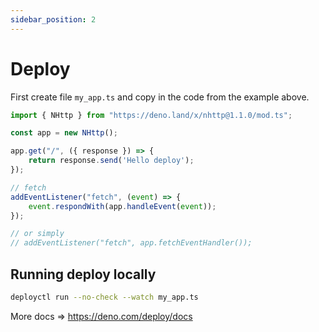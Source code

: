 ```yaml
---
sidebar_position: 2
---
```


# Deploy
First create file `my_app.ts` and copy in the code from the example above.
```js
import { NHttp } from "https://deno.land/x/nhttp@1.1.0/mod.ts";

const app = new NHttp();

app.get("/", ({ response }) => {
    return response.send('Hello deploy');
});

// fetch
addEventListener("fetch", (event) => {
    event.respondWith(app.handleEvent(event));
});

// or simply
// addEventListener("fetch", app.fetchEventHandler());
```

## Running deploy locally
```bash
deployctl run --no-check --watch my_app.ts
```

More docs => https://deno.com/deploy/docs